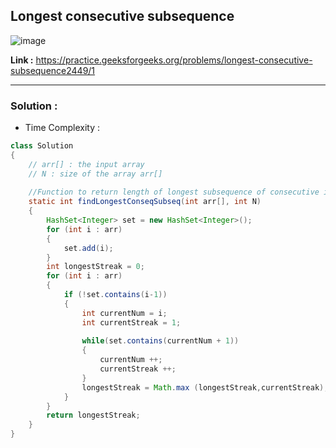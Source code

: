 ## Longest consecutive subsequence 

![image](https://user-images.githubusercontent.com/23376002/202886301-72000602-3130-45a9-94df-6769d57ef13b.png)


**Link :** https://practice.geeksforgeeks.org/problems/longest-consecutive-subsequence2449/1


-------------------------------------------------------------------------------------------------------------------------------------------------------


### Solution :

- Time Complexity :


```java
class Solution
{   
    // arr[] : the input array
    // N : size of the array arr[]
    
    //Function to return length of longest subsequence of consecutive integers.
	static int findLongestConseqSubseq(int arr[], int N)
	{
	    HashSet<Integer> set = new HashSet<Integer>();
	    for (int i : arr)
	    {
	        set.add(i);
	    }
	    int longestStreak = 0;
	    for (int i : arr)
	    {
	        if (!set.contains(i-1))
	        {
	            int currentNum = i;
	            int currentStreak = 1;
	            
	            while(set.contains(currentNum + 1))
	            {
	                currentNum ++;
	                currentStreak ++;
	            }
	            longestStreak = Math.max (longestStreak,currentStreak);
	        }
	    }
	    return longestStreak;
	}
}

```



